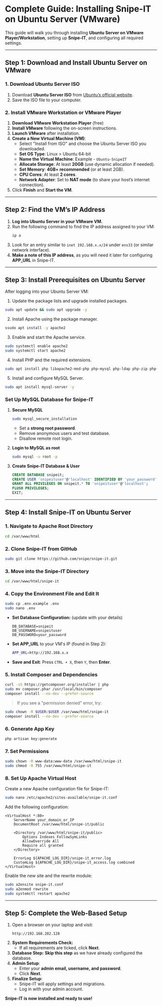 # **Complete Guide: Installing Snipe-IT on Ubuntu Server (VMware)**

This guide will walk you through installing **Ubuntu Server on VMware Player/Workstation**, setting up **Snipe-IT**, and configuring all required settings.

---

## **Step 1: Download and Install Ubuntu Server on VMware**

### **1. Download Ubuntu Server ISO**

1. Download **Ubuntu Server ISO** from [Ubuntu’s official website](https://ubuntu.com/download/server).
2. Save the ISO file to your computer.

### **2. Install VMware Workstation or VMware Player**

1. **Download VMware Workstation Player** (free)
2. **Install VMware** following the on-screen instructions.
3. **Launch VMware** after installation.
4. **Create a New Virtual Machine (VM)**:
   - Select "Install from ISO" and choose the Ubuntu Server ISO you downloaded.
   - **Set OS Type**: Linux > Ubuntu 64-bit
   - **Name the Virtual Machine**: Example - `Ubuntu-SnipeIT`
   - **Allocate Storage**: At least **20GB** (use dynamic allocation if needed).
   - **Set Memory**: **4GB+ recommended** (or at least 2GB).
   - **CPU Cores**: At least **2 cores**.
   - **Network Adapter**: Set to **NAT mode** (to share your host’s internet connection).
5. Click **Finish** and **Start the VM**.

---

## **Step 2: Find the VM’s IP Address**

1. **Log into Ubuntu Server in your VMware VM.**
2. Run the following command to find the IP address assigned to your VM:
   ```bash
   ip a
   ```
3. Look for an entry similar to `inet 192.168.x.x/24` under `ens33` (or similar network interface).
4. **Make a note of this IP address**, as you will need it later for configuring **APP\_URL** in Snipe-IT.

---

## **Step 3: Install Prerequisites on Ubuntu Server**

After logging into your Ubuntu Server VM:

1. Update the package lists and upgrade installed packages.

```bash
sudo apt update && sudo apt upgrade -y
```

2. Install Apache using the package manager.

```bash
ssudo apt install -y apache2
```

3. Enable and start the Apache service.

```bash
sudo systemctl enable apache2
sudo systemctl start apache2
```

4. Install PHP and the required extensions.

```bash
sudo apt install php libapache2-mod-php php-mysql php-ldap php-zip php-gd php-mbstring php-curl php-xml php-bcmath php-intl -
```

5. Install and configure MySQL Server.

```bash
sudo apt install mysql-server -y
```

### **Set Up MySQL Database for Snipe-IT**

1. **Secure MySQL**

   ```bash
   sudo mysql_secure_installation
   ```

   - Set a **strong root password**.
   - Remove anonymous users and test database.
   - Disallow remote root login.

2. **Login to MySQL as root**

   ```bash
   sudo mysql -u root -p
   ```

3. **Create Snipe-IT Database & User**

   ```sql
   CREATE DATABASE snipeit;
   CREATE USER 'snipeituser'@'localhost' IDENTIFIED BY 'your_password';
   GRANT ALL PRIVILEGES ON snipeit.* TO 'snipeituser'@'localhost';
   FLUSH PRIVILEGES;
   EXIT;
   ```

---

## **Step 4: Install Snipe-IT on Ubuntu Server**

### **1. Navigate to Apache Root Directory**

```bash
cd /var/www/html
```

### **2. Clone Snipe-IT from GitHub**

```bash
sudo git clone https://github.com/snipe/snipe-it.git
```

### **3. Move into the Snipe-IT Directory**

```bash
cd /var/www/html/snipe-it 
```

### **4. Copy the Environment File and Edit It**

```bash
sudo cp .env.example .env
sudo nano .env
```

- **Set Database Configuration:**  (update with your details)
  ```
  DB_DATABASE=snipeit
  DB_USERNAME=snipeituser
  DB_PASSWORD=your_password
  ```
- **Set APP\_URL** to your VM's IP (found in Step 2):
  ```bash
  APP_URL=http://192.168.x.x
  ```
- **Save and Exit**: Press `CTRL + X`, then `Y`, then **Enter**.

### **5. Install Composer and Dependencies**

```bash
curl -sS https://getcomposer.org/installer | php
sudo mv composer.phar /usr/local/bin/composer
composer install --no-dev --prefer-source
```

> If you see a "permission denied" error, try:

```bash
sudo chown -R $USER:$USER /var/www/html/snipe-it
composer install --no-dev --prefer-source
```

### **6. Generate App Key**

```bash
php artisan key:generate
```

### **7. Set Permissions**

```bash
sudo chown -R www-data:www-data /var/www/html/snipe-it
sudo chmod -R 755 /var/www/html/snipe-it
```

### **8. Set Up Apache Virtual Host**

Create a new Apache configuration file for Snipe-IT:

```bash
sudo nano /etc/apache2/sites-available/snipe-it.conf
```

Add the following configuration:

```
<VirtualHost *:80>
    ServerName your_domain_or_IP
    DocumentRoot /var/www/html/snipe-it/public

    <Directory /var/www/html/snipe-it/public>
        Options Indexes FollowSymLinks
        AllowOverride All
        Require all granted
    </Directory>

    ErrorLog ${APACHE_LOG_DIR}/snipe-it_error.log
    CustomLog ${APACHE_LOG_DIR}/snipe-it_access.log combined
</VirtualHost>
```

Enable the new site and the rewrite module:

```bash
sudo a2ensite snipe-it.conf
sudo a2enmod rewrite
sudo systemctl restart apache2
```

---

## **Step 5: Complete the Web-Based Setup**

1. Open a browser on your laptop and visit:
   ```
   http://192.168.202.128
   ```
2. **System Requirements Check:**
   - If all requirements are ticked, click **Next**.
3. **Database Step:** **Skip this step** as we have already configured the database.
4. **Admin Setup**:
   - Enter your **admin email, username, and password**.
   - Click **Next**.
5. **Finalize Setup**:
   - Snipe-IT will apply settings and migrations.
   - Log in with your admin account.

**Snipe-IT is now installed and ready to use!**
